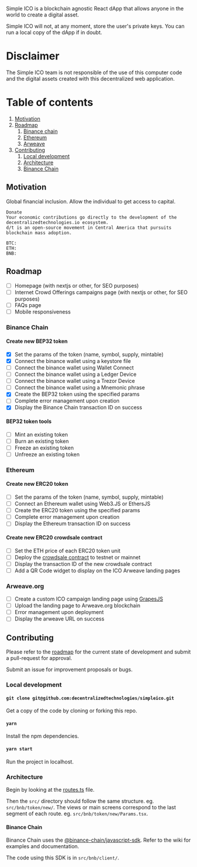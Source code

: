 Simple ICO is a blockchain agnostic React dApp that allows anyone in the world to create a digital asset.

Simple ICO will not, at any moment, store the user's private keys. You can run a local copy of the dApp if in doubt.

# Disclaimer

The Simple ICO team is not responsible of the use of this computer code and the digital assets created with this decentralized web application.

# Table of contents

1. [Motivation](#motivation)
1. [Roadmap](#roadmap)
   1. [Binance chain](#binance-chain)
   1. [Ethereum](#ethereum)
   1. [Arweave](#arweave)
1. [Contributing](#contributing)
   1. [Local development](#local-development)
   1. [Architecture](#architecture)
   1. [Binance Chain](#architecture-bnb)

## Motivation <a name="motivation"></a>

Global financial inclusion. Allow the individual to get access to capital.

```
Donate
Your economic contributions go directly to the development of the decentralizedtechnologies.io ecosystem.
d/t is an open-source movement in Central America that pursuits blockchain mass adoption.

BTC:
ETH:
BNB:
```

## Roadmap <a name="roadmap"></a>

- [ ] Homepage (with nextjs or other, for SEO purposes)
- [ ] Internet Crowd Offerings campaigns page (with nextjs or other, for SEO purposes)
- [ ] FAQs page
- [ ] Mobile responsiveness

### Binance Chain <a name="binance-chain"></a>

#### Create new BEP32 token

- [x] Set the params of the token (name, symbol, supply, mintable)
- [x] Connect the binance wallet using a keystore file
- [ ] Connect the binance wallet using Wallet Connect
- [ ] Connect the binance wallet using a Ledger Device
- [ ] Connect the binance wallet using a Trezor Device
- [ ] Connect the binance wallet using a Mnemonic phrase
- [x] Create the BEP32 token using the specified params
- [ ] Complete error management upon creation
- [x] Display the Binance Chain transaction ID on success

#### BEP32 token tools

- [ ] Mint an existing token
- [ ] Burn an existing token
- [ ] Freeze an existing token
- [ ] Unfreeze an existing token

### Ethereum <a name="ethereum"></a>

#### Create new ERC20 token

- [ ] Set the params of the token (name, symbol, supply, mintable)
- [ ] Connect an Ethereum wallet using Web3.JS or EthersJS
- [ ] Create the ERC20 token using the specified params
- [ ] Complete error management upon creation
- [ ] Display the Ethereum transaction ID on success

#### Create new ERC20 crowdsale contract

- [ ] Set the ETH price of each ERC20 token unit
- [ ] Deploy the [crowdsale contract](https://github.com/OpenZeppelin/openzeppelin-contracts/tree/master/contracts/crowdsale) to testnet or mainnet
- [ ] Display the transaction ID of the new crowdsale contract
- [ ] Add a QR Code widget to display on the ICO Arweave landing pages

### Arweave.org <a name="arweave"></a>

- [ ] Create a custom ICO campaign landing page using [GrapesJS](https://grapesjs.com/)
- [ ] Upload the landing page to Arweave.org blockchain
- [ ] Error management upon deployment
- [ ] Display the arweave URL on success

## Contributing <a name="contributing"></a>

Please refer to the [roadmap](#roadmap) for the current state of development and submit a pull-request for approval.

Submit an issue for improvement proposals or bugs.

### Local development <a name="local-development"></a>

#### `git clone git@github.com:decentralizedtechnologies/simpleico.git`

Get a copy of the code by cloning or forking this repo.

#### `yarn`

Install the npm dependencies.

#### `yarn start`

Run the project in localhost.

### Architecture <a name="architecture"></a>

Begin by looking at the [routes.ts](https://github.com/decentralizedtechnologies/simpleico/blob/master/src/routes.ts) file.

Then the `src/` directory should follow the same structure. eg. `src/bnb/token/new/`. The views or main screens correspond to the last segment of each route. eg. `src/bnb/token/new/Params.tsx`.

#### Binance Chain <a name="architecture-bnb"></a>

Binance Chain uses the [@binance-chain/javascript-sdk](https://github.com/binance-chain/javascript-sdk/). Refer to the wiki for examples and documentation.

The code using this SDK is in `src/bnb/client/`.
